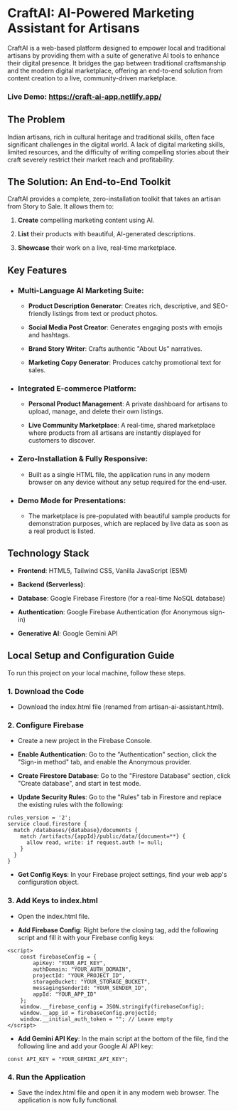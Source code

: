 # CraftAI: AI-Powered Marketing Assistant for Artisans
CraftAI is a web-based platform designed to empower local and traditional artisans by providing them with a suite of generative AI tools to enhance their digital presence. It bridges the gap between traditional craftsmanship and the modern digital marketplace, offering an end-to-end solution from content creation to a live, community-driven marketplace.

### Live Demo: https://craft-ai-app.netlify.app/

## The Problem
Indian artisans, rich in cultural heritage and traditional skills, often face significant challenges in the digital world. A lack of digital marketing skills, limited resources, and the difficulty of writing compelling stories about their craft severely restrict their market reach and profitability.

## The Solution: An End-to-End Toolkit
CraftAI provides a complete, zero-installation toolkit that takes an artisan from Story to Sale. It allows them to:

1. **Create** compelling marketing content using AI.

2. **List** their products with beautiful, AI-generated descriptions.

3. **Showcase** their work on a live, real-time marketplace.

## Key Features
- ### Multi-Language AI Marketing Suite:

  - **Product Description Generator**: Creates rich, descriptive, and SEO-friendly listings from text or product photos.

  - **Social Media Post Creator**: Generates engaging posts with emojis and hashtags.

  - **Brand Story Writer**: Crafts authentic "About Us" narratives.

  - **Marketing Copy Generator**: Produces catchy promotional text for sales.

- ### Integrated E-commerce Platform:

  - **Personal Product Management**: A private dashboard for artisans to upload, manage, and             delete their own listings.

  - **Live Community Marketplace**: A real-time, shared marketplace where products from all artisans are instantly displayed for customers to discover.

- ### Zero-Installation & Fully Responsive:

  - Built as a single HTML file, the application runs in any modern browser on any device without any setup required for the end-user.

- ### Demo Mode for Presentations:

  - The marketplace is pre-populated with beautiful sample products for demonstration purposes, which are replaced by live data as soon as a real product is listed.

## Technology Stack
- **Frontend**: HTML5, Tailwind CSS, Vanilla JavaScript (ESM)

- **Backend (Serverless)**:

- **Database**: Google Firebase Firestore (for a real-time NoSQL database)

- **Authentication**: Google Firebase Authentication (for Anonymous sign-in)

- **Generative AI**: Google Gemini API

## Local Setup and Configuration Guide
To run this project on your local machine, follow these steps.

### 1. Download the Code

- Download the index.html file (renamed from artisan-ai-assistant.html).

### 2. Configure Firebase

- Create a new project in the Firebase Console.

- **Enable Authentication**: Go to the "Authentication" section, click the "Sign-in method" tab, and enable the Anonymous provider.

- **Create Firestore Database**: Go to the "Firestore Database" section, click "Create database", and start in test mode.

- **Update Security Rules**: Go to the "Rules" tab in Firestore and replace the existing rules with the following:
```
rules_version = '2';
service cloud.firestore {
  match /databases/{database}/documents {
    match /artifacts/{appId}/public/data/{document=**} {
      allow read, write: if request.auth != null;
    }
  }
}
```
- **Get Config Keys**: In your Firebase project settings, find your web app's configuration object.

### 3. Add Keys to index.html

- Open the index.html file.

- **Add Firebase Config**: Right before the closing </head> tag, add the following script and fill it with your Firebase config keys:
```
<script>
    const firebaseConfig = {
        apiKey: "YOUR_API_KEY",
        authDomain: "YOUR_AUTH_DOMAIN",
        projectId: "YOUR_PROJECT_ID",
        storageBucket: "YOUR_STORAGE_BUCKET",
        messagingSenderId: "YOUR_SENDER_ID",
        appId: "YOUR_APP_ID"
    };
    window.__firebase_config = JSON.stringify(firebaseConfig);
    window.__app_id = firebaseConfig.projectId;
    window.__initial_auth_token = ""; // Leave empty
</script>
```

-  **Add Gemini API Key**: In the main script at the bottom of the file, find the following line and add your Google AI API key:
```
const API_KEY = "YOUR_GEMINI_API_KEY";
```

### 4. Run the Application

- Save the index.html file and open it in any modern web browser. The application is now fully functional.
